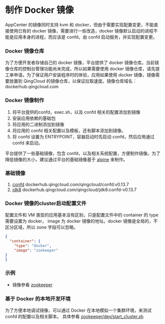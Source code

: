 ---
---

# 制作 Docker 镜像

AppCenter 的镜像同时支持 kvm 和 docker，但由于需要实现配置变更，不能直接使用已有的 docker 镜像，需要进行一些改造，docker 镜像默认启动的进程不能是应用本身的进程，而应该是 confd，由 confd 启动服务，并实现配置变更。

### Docker 镜像仓库

为了方便开发者存储自己的 docker 镜像，平台提供了 docker 镜像仓库。当前镜像仓库的控制台管理功能尚未完成，所以如果需要使用 docker 镜像仓库，请先提工单申请。为了保证用户安装程序时的体验，应用如果使用 docker 镜像，镜像需要放置到 QingCloud 的镜像仓库，以保证拉取速度。镜像仓库域名：dockerhub.qingcloud.com

### Docker 镜像制作

1. 将平台提供的confd，exec.sh，以及 confd 相关的配置添加到镜像
1. 安装应用依赖的基础包
1. 将应用的二进制添加到镜像
1. 将应用的 confd 相关配置以及模板，还有脚本添加到镜像。
1. 将 confd 设置为 ENTRYPOINT，容器启动时先启动 confd，然后应用通过 confd 来启动。

平台提供了一些基础镜像，包含 confd，以及相关系统配置，方便制作镜像。为了降低镜像的大小，建议通过平台的基础镜像基于 [alpine](https://alpinelinux.org/) 来制作。

### 基础镜像

1. [confd](https://github.com/yunify/docker-images/tree/master/confd)  dockerhub.qingcloud.com/qingcloud/confd:v0.13.7
2. [jdk8](https://github.com/yunify/docker-images/tree/master/jdk) dockerhub.qingcloud.com/qingcloud/jdk8:confd-v0.13.7

### Docker 镜像的cluster启动配置文件

配置文件和 VM 类型的应用基本没有区别，只是配置文件中的 container 的 type 需要设置为 docker，
image 为 docker 镜像的地址。docker 镜像是全局的，不区分区域，所以 zone 字段可以忽略。

```json
{
  "container": {
    "type": "docker",
    "image": "zookeeper"
}
}
```

### 示例

- 镜像参看 [zookeeper](https://github.com/yunify/docker-images/tree/master/zookeeper)

### 基于 Docker 的本地开发环境

为了方便本地调试镜像，可以通过 Docker 在本地模拟一个集群环境，来测试 confd 的配置以及相关脚本。
具体参看 [zookeeper/dev/start_cluster.sh](https://github.com/yunify/docker-images/blob/master/zookeeper/dev/start_cluster.sh)
